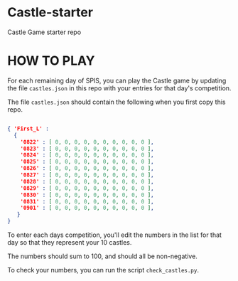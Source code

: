 # Castle-starter

Castle Game starter repo

# HOW TO PLAY

For each remaining day of SPIS, you can play the Castle game by updating the file `castles.json` in this repo
with your entries for that day's competition.

The file `castles.json` should contain the following when you first copy this repo. 

```json

{ 'First_L' : 
  { 
    '0822' : [ 0, 0, 0, 0, 0, 0, 0, 0, 0, 0 ],
    '0823' : [ 0, 0, 0, 0, 0, 0, 0, 0, 0, 0 ],
    '0824' : [ 0, 0, 0, 0, 0, 0, 0, 0, 0, 0 ],
    '0825' : [ 0, 0, 0, 0, 0, 0, 0, 0, 0, 0 ],
    '0826' : [ 0, 0, 0, 0, 0, 0, 0, 0, 0, 0 ],
    '0827' : [ 0, 0, 0, 0, 0, 0, 0, 0, 0, 0 ],
    '0828' : [ 0, 0, 0, 0, 0, 0, 0, 0, 0, 0 ],
    '0829' : [ 0, 0, 0, 0, 0, 0, 0, 0, 0, 0 ],
    '0830' : [ 0, 0, 0, 0, 0, 0, 0, 0, 0, 0 ],
    '0831' : [ 0, 0, 0, 0, 0, 0, 0, 0, 0, 0 ],
    '0901' : [ 0, 0, 0, 0, 0, 0, 0, 0, 0, 0 ],
   }
}
```

To enter each days competition, you'll edit the numbers in the list for that day so that they represent your 10 castles.

The numbers should sum to 100, and should all be non-negative.

To check your numbers, you can run the script `check_castles.py`.


